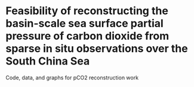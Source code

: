 # Feasibility of reconstructing the basin-scale sea surface partial pressure of carbon dioxide from sparse in situ observations over the South China Sea
Code, data, and graphs for pCO2 reconstruction work
